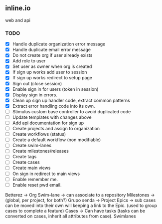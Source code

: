 ## inline.io

web and api

### TODO

- [x] Handle duplicate organization error message
- [x] Handle duplicate email error message
- [x] Do not create org if user already exists
- [x] Add role to user
- [x] Set user as owner when org is created
- [x] If sign up works add user to session
- [x] If sign up works redirect to setup page
- [x] Sign out (close session)
- [x] Enable sign in for users (token in session)
- [x] Display sign in errors.
- [x] Clean up sign up handler code, extract common patterns
- [x] Extract error handling code into its own.
- [ ] Stimulus custom base controller to avoid duplicated code
- [ ] Update templates with changes above
- [ ] Add api documentation for sign up
- [ ] Create projects and assign to organization
- [ ] Create workflows (status)
- [ ] Create a default workflow (non modifiable)
- [ ] Create swim-lanes
- [ ] Create milestones/releases
- [ ] Create tags
- [ ] Create cases
- [ ] Create main views
- [ ] On sign in redirect to main views
- [ ] Enable remember me.
- [ ] Enable reset pwd email.

Betterez -> Org
Swim-lane -> can associate to a repository
Milestones -> (global, per project, for both?)
Grupo senda -> Project
  Epics -> sub cases can be moved into their own will keeping a link to the Epic. (used to group cases to complete a feature)
  Cases ->
    Can have tasks (tasks can be converted on cases, inherit all attributes from case).
  Swimlanes